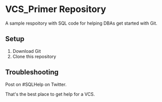 # VCS_Primer Repository
A sample respoitory with SQL code for helping DBAs get started with Git.

## Setup

1. Download Git
2. Clone this repository

## Troubleshooting

Post on #SQLHelp on Twitter.

That's the best place to get help for a VCS.
